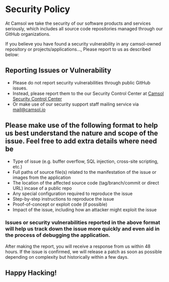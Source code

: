 # Security Policy

At Camsol we take the security of our software products and services seriously, which includes all source code repositories managed through our GitHub organizations.

If you believe you have found a security vulnerability in any camsol-owned repository or projects/applications..., Please report to us as described below:

## Reporting Issues or Vulnerability

- Please do not report security vulnerabilities through public GitHub issues.
- Instead, please report them to the our Security Control Center at [Camsol Security Control Center](https://camsol.io)
- Or make use of our security support staff mailing service via [mail@camsol.io](mailto:sss@camsol.io)

## Please make use of the following format to help us best understand the nature and scope of the issue. Feel free to add extra details where need be

- Type of issue (e.g. buffer overflow, SQL injection, cross-site scripting, etc.)
- Full paths of source file(s) related to the manifestation of the issue or images from the application
- The location of the affected source code (tag/branch/commit or direct URL) incase of a public repo
- Any special configuration required to reproduce the issue
- Step-by-step instructions to reproduce the issue
- Proof-of-concept or exploit code (if possible)
- Impact of the issue, including how an attacker might exploit the issue

### Issues or security vulnerabilities reported in the above format will help us track down the issue more quickly and even aid in the process of debugging the application.

After making the report, you will receive a response from us within 48 hours.
If the issue is confirmed, we will release a patch as soon as possible depending on complexity but historically within a few days.

## Happy Hacking!
